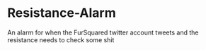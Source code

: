 # Resistance-Alarm
An alarm for when the FurSquared twitter account tweets and the resistance needs to check some shit
